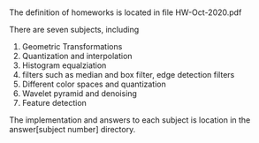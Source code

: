 
# 
The definition of homeworks is located in file HW-Oct-2020.pdf

There are seven subjects, including 
1. Geometric Transformations
2. Quantization and interpolation
3. Histogram equalziation
4. filters such as median and box filter, edge detection filters
5. Different color spaces and quantization
6. Wavelet pyramid and denoising
7. Feature detection 

The implementation and answers to each subject is location in the answer[subject number] directory.